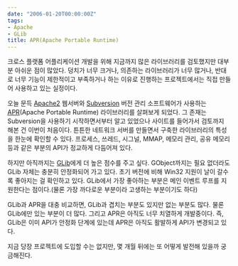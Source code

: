 ```yaml
---
date: "2006-01-20T00:00:00Z"
tags:
- Apache
- GLib
title: APR(Apache Portable Runtime)
---
```


크로스 플랫폼 어플리케이션 개발을 위해 지금까지 많은 라이브러리를 검토했지만 대부분 아쉬운 점이 많았다. 덩치가 너무 크거나, 의존하는 라이브러리가 너무 많거나, 반대로 너무 기능이 제한적이고 부족하거나 하는 이유로 진행하는 프로젝트에서는 직접 만들어 사용하고 있는 실정이다.

오늘 문득 [Apache2](http://httpd.apache.org/) 웹서버와 [Subversion](http://subversion.tigris.org/) 버전 관리 소프트웨어가 사용하는 [APR](http://apr.apache.org/)(Apache Portable Runtime) 라이브러리를 살펴보게 되었다. 그 존재는 Subversion을 사용하기 시작하면서부터 알고 있었으나 사이트를 들어가서 검토까지 해본 건 이번이 처음이다. 튼튼한 네트워크 서버를 만들면서 구축한 라이브러리의 특성을 한눈에 확인할 수 있다. 프로세스, 쓰레드, 시그널, MMAP, 메모리 관리, 공유 메모리 등과 같은 부분의 API가 정교하게 다듬어져 있다.

하지만 아직까지는 [GLib](http://www.gtk.org/)에게 더 높은 점수를 주고 싶다. GObject까지는 필요 없더라도 GLib 자체는 충분히 안정화되어 가고 있다. 초기 버전에 비해 Win32 지원이 날이 갈수록 좋아지는 걸 확인하고 있다. GLib에서 가장 좋아하는 부분은 메인 이벤트 루프를 지원한다는 점이다.(물론 가장 까다로운 부분이라 고생하는 부분이기도 하다)

GLib과 APR을 대충 비교하면, GLib과 겹치는 부분도 있지만 없는 부분도 많다. 물론 GLib에만 있는 부분이 더 많다. 그리고 APR은 아직도 너무 치열하게 개발중이다. 즉, GLib은 이미 API가 안정화 단계에 있는데 APR은 아직도 활발하게 API가 변경되고 있다.

지금 당장 프로젝트에 도입할 수는 없지만, 몇 개월 뒤에는 또 어떻게 발전해 있을까 궁금해진다.
